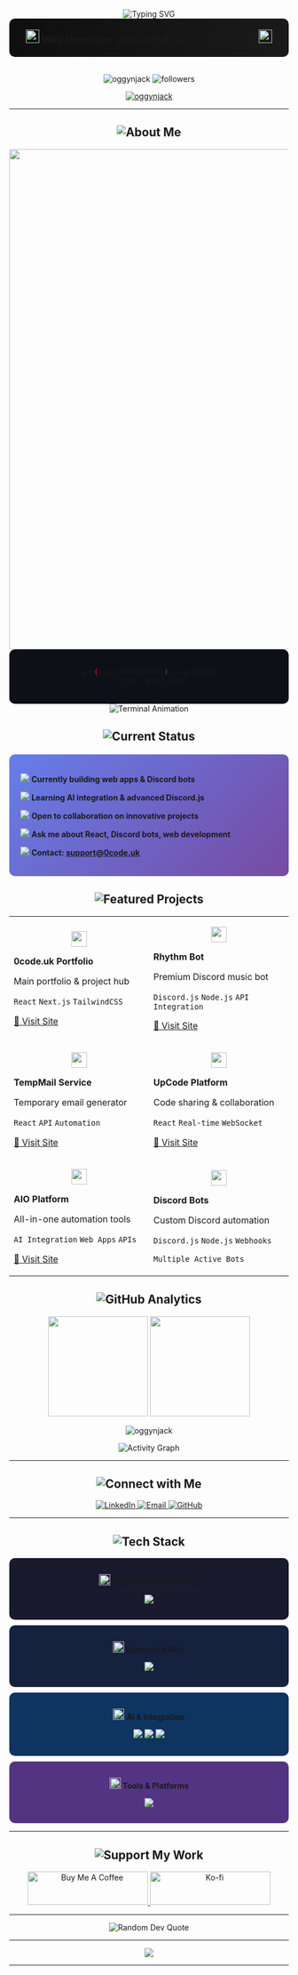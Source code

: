 <!-- Profile Visit Tracker - Logs to Discord -->
<img src="https://oggynjack.onrender.com/pixel.gif" style="display:none;" alt="" width="1" height="1" />

<div align="center">
  <img src="https://readme-typing-svg.demolab.com?font=Protest+Strike&weight=700&size=36&duration=2500&pause=1000&color=00D9FF&center=true&vCenter=true&random=false&width=700&lines=oggynjack+%7C+Web+Developer;Discord+Bot+Developer;AI+%26+Automation+Enthusiast;Building+Digital+Experiences" alt="Typing SVG" />
</div>

<div align="center" style="background: linear-gradient(90deg, #0f0f0f 0%, #1a1a1a 100%); padding: 20px; border-radius: 10px;">
  <img src="https://img.icons8.com/fluency/48/code.png" width="24" height="24"/> 
  <strong style="font-family: 'Protest Strike', sans-serif; font-size: 18px;">Web Developer | Discord Bots | AI Integration</strong>
  <img src="https://img.icons8.com/fluency/48/bot.png" width="24" height="24"/>
</div>

<br>

<p align="center">
  <img src="https://komarev.com/ghpvc/?username=oggynjack&label=Profile%20views&color=0e75b6&style=for-the-badge" alt="oggynjack" />
  <img src="https://img.shields.io/github/followers/oggynjack?label=Followers&style=for-the-badge&color=blue" alt="followers" />
</p>

<p align="center">
  <a href="https://github.com/ryo-ma/github-profile-trophy">
    <img src="https://github-profile-trophy.vercel.app/?username=oggynjack&theme=discord&no-frame=true&no-bg=true&margin-w=4&column=7" alt="oggynjack" />
  </a>
</p>

---

<h2 align="center">
  <img src="https://readme-typing-svg.demolab.com?font=Protest+Strike&weight=700&size=28&duration=1000&pause=5000&color=FFD700&center=true&vCenter=true&width=250&lines=About+Me" alt="About Me" />
</h2>

<img src="https://user-images.githubusercontent.com/74038190/212284100-561aa473-3905-4a80-b561-0d28506553ee.gif" width="900">

<div align="center" style="background: #0d1117; padding: 20px; border-radius: 10px;">

```bash
┌──(oggynjack㉿github)-[~/profile]
└─$ cat about.json
```

</div>

<div align="center">

<img src="https://readme-typing-svg.demolab.com?font=JetBrains+Mono&weight=500&size=18&duration=3000&pause=1000&color=00FF41&multiline=true&repeat=false&width=800&height=400&lines=%7B;++%22developer%22%3A+%22oggynjack%22%2C;++%22focus%22%3A+%5B;++++%22Web+Development%22%2C;++++%22Discord+Bot+Development%22%2C;++++%22AI+Integration%22;++%5D%2C;++%22specialties%22%3A+%5B;++++%22React%22%2C;++++%22Next.js%22%2C;++++%22Discord.js%22%2C;++++%22API+Development%22;++%5D%2C;++%22tools%22%3A+%5B%22Git%22%2C+%22VS+Code%22%2C+%22Postman%22%5D;%7D" alt="Terminal Animation" />

</div>

<h2 align="center">
  <img src="https://readme-typing-svg.demolab.com?font=Protest+Strike&weight=700&size=28&duration=1000&pause=5000&color=FF6B6B&center=true&vCenter=true&width=300&lines=Current+Status" alt="Current Status" />
</h2>

<div style="background: linear-gradient(135deg, #667eea 0%, #764ba2 100%); padding: 20px; border-radius: 10px; margin: 20px 0;">

<img src="https://img.icons8.com/fluency/20/laptop-coding.png"/> **Currently building web apps & Discord bots**

<img src="https://img.icons8.com/fluency/20/book.png"/> **Learning AI integration & advanced Discord.js**

<img src="https://img.icons8.com/fluency/20/handshake.png"/> **Open to collaboration on innovative projects**

<img src="https://img.icons8.com/fluency/20/chat.png"/> **Ask me about React, Discord bots, web development**

<img src="https://img.icons8.com/fluency/20/email.png"/> **Contact: support@0code.uk**

</div>

<h2 align="center">
  <img src="https://readme-typing-svg.demolab.com?font=Protest+Strike&weight=700&size=28&duration=1000&pause=5000&color=4CAF50&center=true&vCenter=true&width=350&lines=Featured+Projects" alt="Featured Projects" />
</h2>

<div align="center">

<table>
<tr>
<td width="50%">

<p align="center"><img src="https://img.icons8.com/fluency/32/domain.png" width="28"/></p>

**0code.uk Portfolio**

Main portfolio & project hub

`React` `Next.js` `TailwindCSS`

[🔗 Visit Site](https://0code.uk)

</td>
<td width="50%">

<p align="center"><img src="https://img.icons8.com/fluency/32/musical-notes.png" width="28"/></p>

**Rhythm Bot**

Premium Discord music bot

`Discord.js` `Node.js` `API Integration`

[🔗 Visit Site](https://rhythm.0code.uk)

</td>
</tr>
<tr>
<td width="50%">

<p align="center"><img src="https://img.icons8.com/fluency/32/email.png" width="28"/></p>

**TempMail Service**

Temporary email generator

`React` `API` `Automation`

[🔗 Visit Site](https://tempmail.0code.uk)

</td>
<td width="50%">

<p align="center"><img src="https://img.icons8.com/fluency/32/code.png" width="28"/></p>

**UpCode Platform**

Code sharing & collaboration

`React` `Real-time` `WebSocket`

[🔗 Visit Site](https://upcode.0code.uk)

</td>
</tr>
<tr>
<td width="50%">

<p align="center"><img src="https://img.icons8.com/fluency/32/artificial-intelligence.png" width="28"/></p>

**AIO Platform**

All-in-one automation tools

`AI Integration` `Web Apps` `APIs`

[🔗 Visit Site](https://aio.0code.uk)

</td>
<td width="50%">

<p align="center"><img src="https://img.icons8.com/fluency/32/bot.png" width="28"/></p>

**Discord Bots**

Custom Discord automation

`Discord.js` `Node.js` `Webhooks`

`Multiple Active Bots`

</td>
</tr>
</table>

</div>

<h2 align="center">
  <img src="https://readme-typing-svg.demolab.com?font=Protest+Strike&weight=700&size=28&duration=1000&pause=5000&color=00D9FF&center=true&vCenter=true&width=350&lines=GitHub+Analytics" alt="GitHub Analytics" />
</h2>

<p align="center">
  <img height="180em" src="https://github-readme-stats.vercel.app/api?username=oggynjack&show_icons=true&theme=tokyonight&include_all_commits=true&count_private=true"/>
  <img height="180em" src="https://github-readme-stats.vercel.app/api/top-langs/?username=oggynjack&layout=compact&langs_count=8&theme=tokyonight"/>
</p>

<p align="center">
  <img src="https://github-readme-streak-stats.herokuapp.com/?user=oggynjack&theme=tokyonight" alt="oggynjack" />
</p>

<p align="center">
  <img src="https://github-readme-activity-graph.vercel.app/graph?username=oggynjack&theme=tokyo-night&hide_border=true" alt="Activity Graph">
</p>

---

<h2 align="center">
  <img src="https://readme-typing-svg.demolab.com?font=Protest+Strike&weight=700&size=28&duration=1000&pause=5000&color=FF6B9D&center=true&vCenter=true&width=350&lines=Connect+with+Me" alt="Connect with Me" />
</h2>

<p align="center">
  <a href="https://linkedin.com/in/lakhwindersinghkaler" target="_blank">
    <img src="https://img.shields.io/badge/LinkedIn-0077B5?style=for-the-badge&logo=linkedin&logoColor=white" alt="LinkedIn"/>
  </a>
  <a href="mailto:support@0code.uk">
    <img src="https://img.shields.io/badge/Gmail-D14836?style=for-the-badge&logo=gmail&logoColor=white" alt="Email"/>
  </a>
  <a href="https://github.com/oggynjack" target="_blank">
    <img src="https://img.shields.io/badge/GitHub-100000?style=for-the-badge&logo=github&logoColor=white" alt="GitHub"/>
  </a>
</p>

---

<h2 align="center">
  <img src="https://readme-typing-svg.demolab.com?font=Protest+Strike&weight=700&size=28&duration=1000&pause=5000&color=9D50BB&center=true&vCenter=true&width=250&lines=Tech+Stack" alt="Tech Stack" />
</h2>

<div align="center">

<div style="background: #1a1a2e; padding: 15px; border-radius: 10px; margin: 10px 0;">

<p><img src="https://img.icons8.com/fluency/24/monitor.png" width="20" height="20"/> <strong>Frontend Development</strong></p>
<p>
  <img src="https://skillicons.dev/icons?i=react,nextjs,javascript,typescript,html,css,tailwind,bootstrap" />
</p>

</div>

<div style="background: #16213e; padding: 15px; border-radius: 10px; margin: 10px 0;">

<p><img src="https://img.icons8.com/fluency/24/server.png" width="20" height="20"/> <strong>Backend & APIs</strong></p>
<p>
  <img src="https://skillicons.dev/icons?i=nodejs,express,discord,bots" />
</p>

</div>

<div style="background: #0f3460; padding: 15px; border-radius: 10px; margin: 10px 0;">

<p><img src="https://img.icons8.com/fluency/24/artificial-intelligence.png" width="20" height="20"/> <strong>AI & Integration</strong></p>
<p>
  <img src="https://img.shields.io/badge/OpenAI-412991?style=for-the-badge&logo=openai&logoColor=white" />
  <img src="https://img.shields.io/badge/AI_APIs-FF6B6B?style=for-the-badge&logo=robot&logoColor=white" />
  <img src="https://img.shields.io/badge/Automation-4CAF50?style=for-the-badge&logo=zapier&logoColor=white" />
</p>

</div>

<div style="background: #533483; padding: 15px; border-radius: 10px; margin: 10px 0;">

<p><img src="https://img.icons8.com/fluency/24/toolbox.png" width="20" height="20"/> <strong>Tools & Platforms</strong></p>
<p>
  <img src="https://skillicons.dev/icons?i=git,github,vscode,postman,vercel,netlify" />
</p>

</div>

</div>

---

<h2 align="center">
  <img src="https://readme-typing-svg.demolab.com?font=Protest+Strike&weight=700&size=28&duration=1000&pause=5000&color=FFEB3B&center=true&vCenter=true&width=350&lines=Support+My+Work" alt="Support My Work" />
</h2>

<p align="center">
  <a href="https://www.buymeacoffee.com/oggynjack" target="_blank">
    <img src="https://cdn.buymeacoffee.com/buttons/v2/default-yellow.png" height="60" width="217" alt="Buy Me A Coffee" />
  </a>
  <a href="https://ko-fi.com/oggynjack" target="_blank">
    <img src="https://cdn.ko-fi.com/cdn/kofi3.png?v=3" height="60" width="217" alt="Ko-fi" />
  </a>
</p>

---

<div align="center">
  <img src="https://quotes-github-readme.vercel.app/api?type=horizontal&theme=tokyonight" alt="Random Dev Quote"/>
</div>

---

<p align="center">
  <img src="https://capsule-render.vercel.app/api?type=waving&color=gradient&height=100&section=footer"/>
</p>

---

<!-- 
✅ VISITOR TRACKING ACTIVE
Tracking pixel: https://oggynjack.onrender.com/pixel.gif
This logs profile visits with IP, location, device, and timestamp data to Discord.
-->
